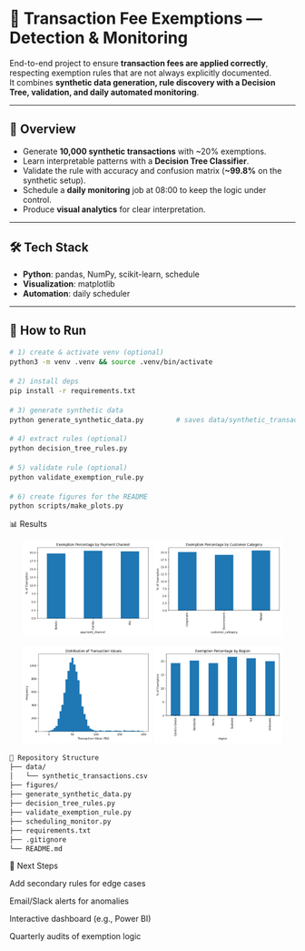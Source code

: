 # 🔎 Transaction Fee Exemptions — Detection & Monitoring

End-to-end project to ensure **transaction fees are applied correctly**, respecting exemption rules that are not always explicitly documented.  
It combines **synthetic data generation, rule discovery with a Decision Tree, validation, and daily automated monitoring**.

---

## 📖 Overview
- Generate **10,000 synthetic transactions** with ~20% exemptions.
- Learn interpretable patterns with a **Decision Tree Classifier**.
- Validate the rule with accuracy and confusion matrix (**~99.8%** on the synthetic setup).
- Schedule a **daily monitoring** job at 08:00 to keep the logic under control.
- Produce **visual analytics** for clear interpretation.

---

## 🛠 Tech Stack
- **Python**: pandas, NumPy, scikit-learn, schedule  
- **Visualization**: matplotlib  
- **Automation**: daily scheduler

---

## 🚀 How to Run
```bash
# 1) create & activate venv (optional)
python3 -m venv .venv && source .venv/bin/activate

# 2) install deps
pip install -r requirements.txt

# 3) generate synthetic data
python generate_synthetic_data.py        # saves data/synthetic_transactions.csv

# 4) extract rules (optional)
python decision_tree_rules.py

# 5) validate rule (optional)
python validate_exemption_rule.py

# 6) create figures for the README
python scripts/make_plots.py
```

📊 Results
<p align="center"> <img src="figures/fig_channel.png" alt="Exemption Percentage by Payment Channel" width="45%"> <img src="figures/fig_customer.png" alt="Exemption Percentage by Customer Category" width="45%"> </p> <p align="center"> <img src="figures/fig_distribution.png" alt="Distribution of Transaction Values" width="45%"> <img src="figures/fig_region.png" alt="Exemption Percentage by Region" width="45%"> </p>

```
📂 Repository Structure
├── data/
│   └── synthetic_transactions.csv
├── figures/
├── generate_synthetic_data.py
├── decision_tree_rules.py
├── validate_exemption_rule.py
├── scheduling_monitor.py
├── requirements.txt
├── .gitignore
└── README.md
```

📮 Next Steps

Add secondary rules for edge cases

Email/Slack alerts for anomalies

Interactive dashboard (e.g., Power BI)

Quarterly audits of exemption logic
